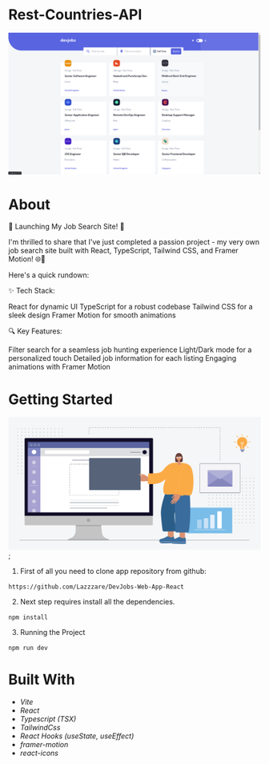 # Rest-Countries-API

  <img src="./src/assets/background.PNG">

# About

🚀 Launching My Job Search Site! 🚀

I'm thrilled to share that I've just completed a passion project - my very own job search site built with React, TypeScript, Tailwind CSS, and Framer Motion! 🌐💼

Here's a quick rundown:

✨ Tech Stack:

React for dynamic UI
TypeScript for a robust codebase
Tailwind CSS for a sleek design
Framer Motion for smooth animations

🔍 Key Features:

Filter search for a seamless job hunting experience
Light/Dark mode for a personalized touch
Detailed job information for each listing
Engaging animations with Framer Motion

# Getting Started

![.gif](./src/assets/gif.webp);

1. First of all you need to clone app repository from github:

```
https://github.com/Lazzzare/DevJobs-Web-App-React
```

2. Next step requires install all the dependencies.

```
npm install
```

3. Running the Project

```
npm run dev
```

# Built With

- _Vite_
- _React_
- _Typescript (TSX)_
- _TailwindCss_
- _React Hooks (useState, useEffect)_
- _framer-motion_
- _react-icons_
